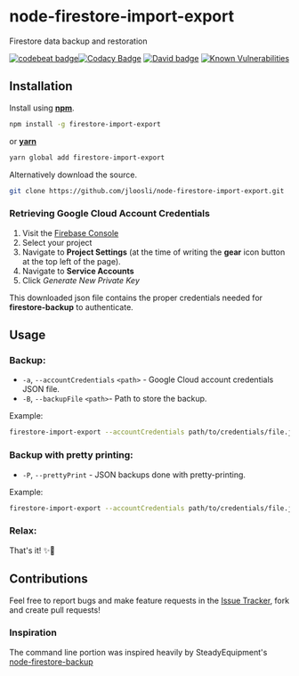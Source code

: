 # node-firestore-import-export
Firestore data backup and restoration

[![codebeat badge](https://codebeat.co/badges/c7db349c-8de5-4b49-b366-55a0448eb18a)](https://codebeat.co/projects/github-com-jloosli-node-firestore-import-export-master)[![Codacy Badge](https://api.codacy.com/project/badge/Grade/2ea2abb4fa0f47d383a4a7221cfae4e8)](https://www.codacy.com/app/jloosli/node-firestore-import-export?utm_source=github.com&amp;utm_medium=referral&amp;utm_content=jloosli/node-firestore-import-export&amp;utm_campaign=Badge_Grade)
[![David badge](https://david-dm.org/jloosli/node-firestore-import-export.svg)](https://david-dm.org/jloosli/node-firestore-import-export.svg)
[![Known Vulnerabilities](https://snyk.io/test/github/jloosli/node-firestore-import-export/badge.svg)](https://snyk.io/test/github/jloosli/node-firestore-import-export)

## Installation
Install using [__npm__](https://www.npmjs.com/).

```sh
npm install -g firestore-import-export
```

 or [__yarn__](https://yarnpkg.com/en/)

```sh
yarn global add firestore-import-export
```

Alternatively download the source.

```sh
git clone https://github.com/jloosli/node-firestore-import-export.git
```

### Retrieving Google Cloud Account Credentials

1. Visit the [Firebase Console](https://console.firebase.google.com)
1. Select your project
1. Navigate to __Project Settings__ (at the time of writing the __gear__ icon button at the top left of the page).
1. Navigate to __Service Accounts__
1. Click _Generate New Private Key_

This downloaded json file contains the proper credentials needed for __firestore-backup__ to authenticate.


## Usage

### Backup:
* `-a`, `--accountCredentials` `<path>` - Google Cloud account credentials JSON file.
* `-B`, `--backupFile` `<path>`- Path to store the backup.

Example:
```sh
firestore-import-export --accountCredentials path/to/credentials/file.json --backupFile /backups/myDatabase.json
```

### Backup with pretty printing:
* `-P`, `--prettyPrint` - JSON backups done with pretty-printing.

Example:
```sh
firestore-import-export --accountCredentials path/to/credentials/file.json --backupFile /backups/myDatabase.json --prettyPrint
```

### Relax:
That's it! ✨🌈

## Contributions
Feel free to report bugs and make feature requests in the [Issue Tracker](https://github.com/jloosli/node-firestore-import-export/issues), fork and create pull requests!

### Inspiration
The command line portion was inspired heavily by SteadyEquipment's [node-firestore-backup](https://github.com/steadyequipment/node-firestore-backup) 
